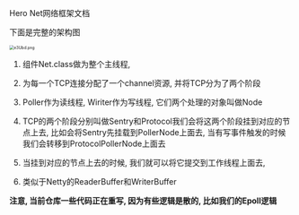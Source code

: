 Hero Net网络框架文档

下面是完整的架构图

<img src="https://i0.imgs.ovh/2024/03/17/e3Ubd.png" alt="e3Ubd.png" style="zoom: 50%;" />



1. 组件Net.class做为整个主线程,  

2. 为每一个TCP连接分配了一个channel资源, 并将TCP分为了两个阶段
3. Poller作为读线程, Wiriter作为写线程, 它们两个处理的对象叫做Node
4. TCP的两个阶段分别叫做Sentry和Protocol我们会将这两个阶段挂到对应的节点上去, 比如会将Sentry先挂载到PollerNode上面去, 当有写事件触发的时候我们会转移到ProtocolPollerNode上面去
5. 当挂到对应的节点上去的时候, 我们就可以将它提交到工作线程上面去, 
6. 类似于Netty的ReaderBuffer和WriterBuffer



**注意, 当前仓库一些代码正在重写, 因为有些逻辑是散的, 比如我们的Epoll逻辑**